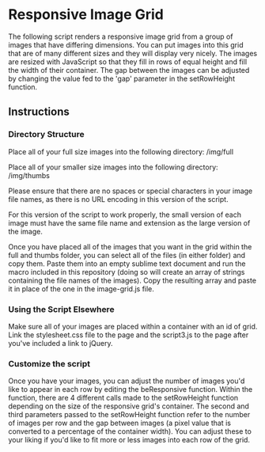 # Responsive Image Grid

The following script renders a responsive image grid from a group of images that have differing dimensions.  You can put images into this grid that are of many different sizes and they will display very nicely.  The images are resized with JavaScript so that they fill in rows of equal height and fill the width of their container.  The gap between the images can be adjusted by changing the value fed to the 'gap' parameter in the setRowHeight function.


## Instructions

### Directory Structure

Place all of your full size images into the following directory: /img/full

Place all of your smaller size images into the following directory: /img/thumbs

Please ensure that there are no spaces or special characters in your image file names, as there is no URL encoding in this version of the script.

For this version of the script to work properly, the small version of each image must have the same file name and extension as the large version of the image. 

Once you have placed all of the images that you want in the grid within the full and thumbs folder, you can select all of the files (in either folder) and copy them.  Paste them into an empty sublime text document and run the macro included in this repository (doing so will create an array of strings containing the file names of the images).  Copy the resulting array and paste it in place of the one in the image-grid.js file.

### Using the Script Elsewhere

Make sure all of your images are placed within a container with an id of grid.  Link the stylesheet.css file to the page and the script3.js to the page after you've included a link to jQuery.

### Customize the script

Once you have your images, you can adjust the number of images you'd like to appear in each row by editing the beResponsive function.  Within the function, there are 4 different calls made to the setRowHeight function depending on the size of the responsive grid's container.  The second and third parameters passed to the setRowHeight function refer to the number of images per row and the gap between images (a pixel value that is converted to a percentage of the container width).  You can adjust these to your liking if you'd like to fit more or less images into each row of the grid.
